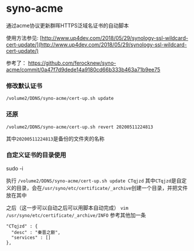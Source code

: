 # syno-acme
通过acme协议更新群晖HTTPS泛域名证书的自动脚本

使用方法参见: [http://www.up4dev.com/2018/05/29/synology-ssl-wildcard-cert-update/](http://www.up4dev.com/2018/05/29/synology-ssl-wildcard-cert-update/)

参考了：
https://github.com/ferocknew/syno-acme/commit/0a47f7d9dede14a9180cd66b333b463a71b9ee75


### 修改默认证书

`/volume2/DDNS/syno-acme/cert-up.sh update`

### 还原
`/volume2/DDNS/syno-acme/cert-up.sh revert 20200511224813`

其中`20200511224813`是备份的文件夹的名称

### 自定义证书的目录使用

sudo -i

执行
`/volume2/DDNS/syno-acme/cert-up.sh update CTqjzd`
其中`CTqjzd`是自定义的目录，会在`/usr/syno/etc/certificate/_archive`创建一个目录，并把文件放在其中

之后（这一步可以自动之后可以用脚本自动完成）
`vim /usr/syno/etc/certificate/_archive/INFO`
参考其他加一条
```
"CTqjzd" : {
  "desc" : "秦晋之巅",
  "services" : []
},
```
